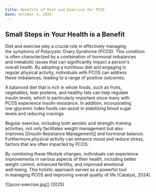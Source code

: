 ```yaml
---
title: Benefits of Diet and Exercise for PCOS
Date: October 3, 2025
---
```


## Small Steps in Your Health is a Benefit

Diet and exercise play a crucial role in effectively managing  
the symptoms of Polycystic Ovary Syndrome (PCOS). This condition  
is often characterized by a combination of hormonal imbalances  
and metabolic issues that can significantly impact a person's  
overall health. By adopting a nutritious diet and engaging in  
regular physical activity, individuals with PCOS can address  
these imbalances, leading to a range of positive outcomes.

A balanced diet that is rich in whole foods, such as fruits,  
vegetables, lean proteins, and healthy fats can help regulate  
insulin levels, which is particularly important since many with  
PCOS experience insulin resistance. In addition, incorporating  
low-glycemic index foods can assist in stabilizing blood sugar  
levels and reducing cravings.

Regular exercise, including both aerobic and strength-training  
activities, not only facilitates weight management but also  
improves [[Insulin Resistance Management]] and hormonal balance.  
Furthermore,physical activity can enhance mood and reduce stress,  
factors that are often impacted by PCOS. 

By combining these lifestyle changes, individuals can experience  
improvements in various aspects of their health, including better  
weight control, enhanced fertility, and improved emotional  
well-being. This holistic approach serves as a powerful tool  
in managing PCOS and improving overall quality of life (Catalyst, 2024).

![[pcos-exercise.jpg]]
(2025)